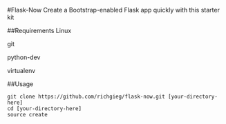 #Flask-Now
Create a Bootstrap-enabled Flask app quickly with this starter kit


##Requirements
Linux

git

python-dev

virtualenv


##Usage
```
git clone https://github.com/richgieg/flask-now.git [your-directory-here]
cd [your-directory-here]
source create
```

